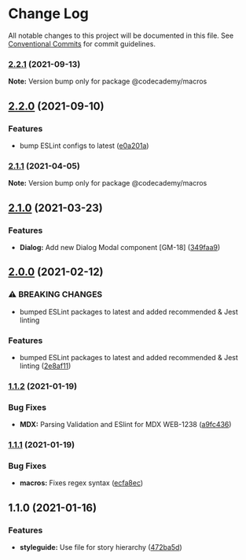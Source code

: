 # Change Log

All notable changes to this project will be documented in this file.
See [Conventional Commits](https://conventionalcommits.org) for commit guidelines.

### [2.2.1](https://github.com/Codecademy/gamut/compare/@codecademy/macros@2.2.0...@codecademy/macros@2.2.1) (2021-09-13)

**Note:** Version bump only for package @codecademy/macros





## [2.2.0](https://github.com/Codecademy/gamut/compare/@codecademy/macros@2.1.1...@codecademy/macros@2.2.0) (2021-09-10)


### Features

* bump ESLint configs to latest ([e0a201a](https://github.com/Codecademy/gamut/commit/e0a201abcc5f49718538d3d91af21cb37db4470e))



### [2.1.1](https://github.com/Codecademy/gamut/compare/@codecademy/macros@2.1.0...@codecademy/macros@2.1.1) (2021-04-05)

**Note:** Version bump only for package @codecademy/macros





## [2.1.0](https://github.com/Codecademy/gamut/compare/@codecademy/macros@2.0.0...@codecademy/macros@2.1.0) (2021-03-23)


### Features

* **Dialog:** Add new Dialog Modal component [GM-18] ([349faa9](https://github.com/Codecademy/gamut/commit/349faa911f61fbf08aa14234d8dfc7ae50135fd7))



## [2.0.0](https://github.com/Codecademy/gamut/compare/@codecademy/macros@1.1.2...@codecademy/macros@2.0.0) (2021-02-12)


### ⚠ BREAKING CHANGES

* bumped ESLint packages to latest and added recommended & Jest linting

### Features

* bumped ESLint packages to latest and added recommended & Jest linting ([2e8af11](https://github.com/Codecademy/gamut/commit/2e8af111b372f35f1cfca28cbc22744f7489615d))



### [1.1.2](https://github.com/Codecademy/gamut/compare/@codecademy/macros@1.1.1...@codecademy/macros@1.1.2) (2021-01-19)


### Bug Fixes

* **MDX:** Parsing Validation and ESlint for MDX WEB-1238 ([a9fc436](https://github.com/Codecademy/gamut/commit/a9fc436b415d319bff2858cf75fff6afbb489f6f))



### [1.1.1](https://github.com/Codecademy/gamut/compare/@codecademy/macros@1.1.0...@codecademy/macros@1.1.1) (2021-01-19)


### Bug Fixes

* **macros:** Fixes regex syntax ([ecfa8ec](https://github.com/Codecademy/gamut/commit/ecfa8ec1471629ccaf885bbdb201748a0924fe12))



## 1.1.0 (2021-01-16)


### Features

* **styleguide:** Use file for story hierarchy  ([472ba5d](https://github.com/Codecademy/gamut/commit/472ba5dc6e7ea22b0d32e8434f19f377edf0524d))
